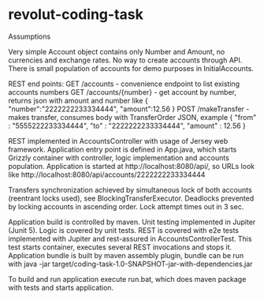 # revolut-coding-task

Assumptions

Very simple Account object contains only Number and Amount, no currencies and exchange rates.
No way to create accounts through API.
There is small population of accounts for demo purposes in InitialAccounts.

REST end points:
GET /accounts - convenience endpoint to list existing accounts numbers
GET /accounts/{number} - get account by number, returns json with amount and number like 
    {
        "number":"2222222233334444",
        "amount":12.56
    }
POST /makeTransfer - makes transfer, consumes body with TransferOrder JSON, example
    {
        "from" : "5555222233334444",
        "to" : "2222222233334444",
        "amount" : 12.56
    }
    
REST implemented in AccountsController with usage of Jersey web framework.
Application entry point is defined in App.java, which starts Grizzly container
with controller, logic implementation and accounts population.
Application is started at http://localhost:8080/api/, so URLs look like http://localhost:8080/api/accounts/2222222233334444

Transfers synchronization achieved by simultaneous lock of both accounts (reentrant locks used), see BlockingTransferExecutor.
Deadlocks prevented by locking accounts in ascending order. Lock attempt times out in 3 sec. 

Application build is controlled by maven.
Unit testing implemented in Jupiter (Junit 5).
Logic is covered by unit tests.
REST is covered with e2e tests implemented with Jupiter and rest-assured in AccountsControllerTest.
This test starts container, executes several REST invocations and stops it.
Application bundle is built by maven assembly plugin, bundle can be run with
java -jar target/coding-task-1.0-SNAPSHOT-jar-with-dependencies.jar

To build and run application execute run.bat, which does maven package with tests and starts application.